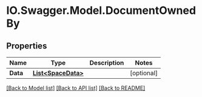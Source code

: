 # IO.Swagger.Model.DocumentOwnedBy
## Properties

Name | Type | Description | Notes
------------ | ------------- | ------------- | -------------
**Data** | [**List&lt;SpaceData&gt;**](SpaceData.md) |  | [optional] 

[[Back to Model list]](../README.md#documentation-for-models) [[Back to API list]](../README.md#documentation-for-api-endpoints) [[Back to README]](../README.md)

